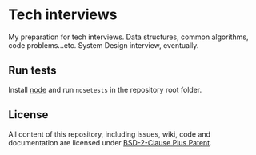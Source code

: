 # Tech interviews

My preparation for tech interviews.
Data structures, common algorithms, code problems...etc.
System Design interview, eventually.

## Run tests

Install [node](https://nose.readthedocs.io/en/latest/) and run `nosetests` in the repository root folder.

## License

All content of this repository, including issues, wiki, code and documentation are licensed under [BSD-2-Clause Plus Patent](LICENSE).
